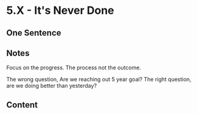 # 5.X - It's Never Done

## One Sentence

## Notes
Focus on the progress. The process not the outcome. 

The wrong question, Are we reaching out 5 year goal?
The right question, are we doing better than yesterday?

## Content
